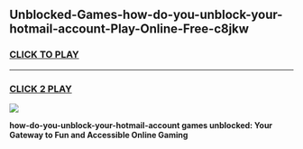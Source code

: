 
## Unblocked-Games-how-do-you-unblock-your-hotmail-account-Play-Online-Free-c8jkw
<h3>
<a href="https://premium76.site?title=how-do-you-unblock-your-hotmail-account&ref=26A">CLICK TO PLAY</a></h3>
<hr>

<h3>
<a href="https://premium76.site?title=how-do-you-unblock-your-hotmail-account&ref=26A">CLICK 2 PLAY</a>
  
</h3>

<a href="https://premium76.site?title=how-do-you-unblock-your-hotmail-account&ref=26A"><img src="https://clearcache.store/games.png"></a>


**how-do-you-unblock-your-hotmail-account games unblocked: Your Gateway to Fun and Accessible Online Gaming**
